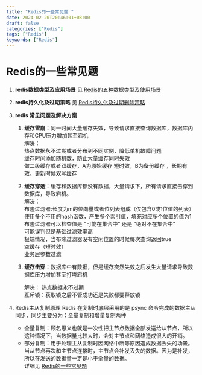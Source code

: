 ```yaml
---
title: "Redis的一些常见题 "
date: 2024-02-20T20:46:01+08:00
draft: false
categories: ["Redis"]
tags: ["Redis"]
keywords: ["Redis"]
---
```



# Redis的一些常见题 

1.  **redis数据类型及应用场景**
   见 [Redis的五种数据类型及使用场景](Redis的五种数据类型及使用场景.md) 

2.  **redis持久化及过期策略**
   见 [Redis持久化及过期删除策略](Redis持久化及过期删除策略.md) 

3.  **redis 常见问题及解决方案**
    
    1. **缓存雪崩**：同一时间大量缓存失效，导致请求直接查询数据库，数据库内存和CPU压力增加甚至宕机  
        解决：  
        热点数据永不过期或者分布到不同实例，降低单机故障问题  
        缓存时间添加随机数，防止大量缓存同时失效                
        做二级缓存或者双缓存，A为原始缓存 短时效，B为备份缓存 ，长期有效。更新时候双写缓存  

    2. **缓存穿透**：缓存和数据库都没有数据，大量请求下，所有请求直接击穿到数据库，导致宕机。  
        解决：  
        布隆过滤器:长度为m的位向量或者位列表组成（仅包含0或1位值的列表）  
        使用多个不用的hash函数，产生多个索引值，填充对应多个位置的值为1  
        布隆过滤器可以检查值是 “可能在集合中” 还是 “绝对不在集合中”  
        可能误判但是基础过滤效率高  
        极端情况，当布隆过滤器没有空闲位置的时候每次查询返回true  
        空缓存（短时效）  
        业务层参数过滤 

    3. **缓存击穿**：数据库中有数据，但是缓存突然失效之后发生大量请求导致数据库压力增加甚至打垮宕机
   
        解决：
        热点数据永不过期  
        互斥锁：获取锁之后不管成功还是失败都要释放锁  
4. Redis主从复制原理
    Redis 在复制时底层采用的是 psync 命令完成的数据主从同步，同步主要分为：全量复制和增量复制两种
    * 全量复制：顾名思义也就是一次性把主节点数据全部发送给从节点，所以这种情况下，当数据量比较大时，会对主节点和网络造成很大的开销。
    * 部分复制：用于处理主从复制时因网络中断等原因造成数据丢失的场景。当从节点再次和主节点连接时，主节点会补发丢失的数据。因为是补发，所以在发送的数据量一定是小于全量的数据。  
    详细见 [Redis的一些常见题 ](Redis的一些常见题%20.md)
